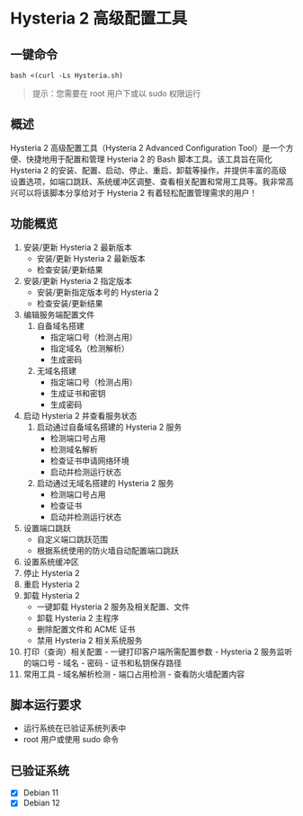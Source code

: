 # Hysteria 2 高级配置工具

## 一键命令

    bash <(curl -Ls Hysteria.sh)
> 提示：您需要在 root 用户下或以 sudo 权限运行

## 概述
Hysteria 2 高级配置工具（Hysteria 2 Advanced Configuration Tool）是一个方便、快捷地用于配置和管理 Hysteria 2 的 Bash 脚本工具。该工具旨在简化 Hysteria 2 的安装、配置、启动、停止、重启、卸载等操作，并提供丰富的高级设置选项，如端口跳跃、系统缓冲区调整、查看相关配置和常用工具等。我非常高兴可以将该脚本分享给对于 Hysteria 2 有着轻松配置管理需求的用户！

## 功能概览
 1. 安装/更新 Hysteria 2 最新版本
    - 安装/更新 Hysteria 2 最新版本
    - 检查安装/更新结果
 2. 安装/更新 Hysteria 2 指定版本
    - 安装/更新指定版本号的 Hysteria 2
    - 检查安装/更新结果
 3. 编辑服务端配置文件
    1. 自备域名搭建
        * 指定端口号（检测占用）
        * 指定域名（检测解析）
        * 生成密码
    2. 无域名搭建
        * 指定端口号（检测占用）
        * 生成证书和密钥
        * 生成密码
 4. 启动 Hysteria 2 并查看服务状态
    1. 启动通过自备域名搭建的 Hysteria 2 服务
        *  检测端口号占用
        *  检测域名解析
        *  检查证书申请网络环境
        *  启动并检测运行状态
    2. 启动通过无域名搭建的 Hysteria 2 服务
        * 检测端口号占用
        * 检查证书
        * 启动并检测运行状态
 5. 设置端口跳跃
    - 自定义端口跳跃范围
    - 根据系统使用的防火墙自动配置端口跳跃
 6. 设置系统缓冲区
 7. 停止 Hysteria 2
 8. 重启 Hysteria 2
 9. 卸载 Hysteria 2
    - 一键卸载 Hysteria 2 服务及相关配置、文件
    - 卸载 Hysteria 2 主程序
    - 删除配置文件和 ACME 证书
    - 禁用 Hysteria 2 相关系统服务
 10. 打印（查询）相关配置
    - 一键打印客户端所需配置参数
    - Hysteria 2 服务监听的端口号
    - 域名
    - 密码
    - 证书和私钥保存路径
 12. 常用工具
    - 域名解析检测
    - 端口占用检测
    - 查看防火墙配置内容

## **脚本运行要求**

- 运行系统在已验证系统列表中
- root 用户或使用 sudo 命令

## **已验证系统**

- [x] Debian 11
- [x] Debian 12
